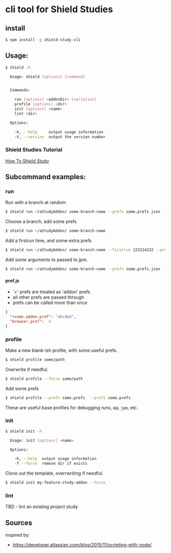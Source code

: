 # cli tool for Shield Studies

## install

```sh
$ npm install -g shield-study-cli
```

## Usage:

```sh
$ shield -h

  Usage: shield [options] [command]


  Commands:

    run [options] <addonDir> [variation]
    profile [options] <dir>
    init [options] <name>
    lint <dir>

  Options:

    -h, --help     output usage information
    -V, --version  output the version number
```

### Shield Studies Tutorial

[How To Shield Study](https://github.com/mozilla/shield-studies-addon-utils/blob/master/howToShieldStudy.md)

## Subcommand examples:

### run

Run with a branch at random
```sh
$ shield run ~/aStudyAddon/ some-branch-name --prefs some.prefs.json  --  -v  -b Aurora
```

Choose a branch, add some prefs
```sh
$ shield run ~/aStudyAddon/ some-branch-name
```

Add a firstrun time, and some extra prefs

```sh
$ shield run ~/aStudyAddon/ some-branch-name --firstrun 123214232 --prefs some.prefs.json  --  -v  -b Aurora
```

Add some arguments to passed to jpm.
```sh
$ shield run ~/aStudyAddon/ some-branch-name --prefs some.prefs.json  --  -v  -b Aurora
```

#### pref.js

- '+' prefs are treated as 'addon' prefs
- all other prefs are passed through
- prefs can be called more than once

```json
{
  "+some.addon.pref": "abcded",
  "browser.pref":  4
}
```

### profile

Make a new blank-ish profile, with some useful prefs.
```sh
$ shield profile some/path
```

Overwrite if needful.
```sh
$ shield profile --force some/path
```

Add some prefs
```sh
$ shield profile --prefs some.prefs  --prefs some.prefs
```

These are useful base profiles for debugging runs, qa, `jpm`, etc.


### init

```sh
$ shield init -h

  Usage: init [options] <name>

  Options:

    -h, --help  output usage information
    -f --force  remove dir if exists
```

Clone out the template, overrwriting if needful.

```sh
$ shield init my-feature-study-addon --force
```

### lint

TBD - lint an existing project study


## Sources

inspired by:

- https://developer.atlassian.com/blog/2015/11/scripting-with-node/

